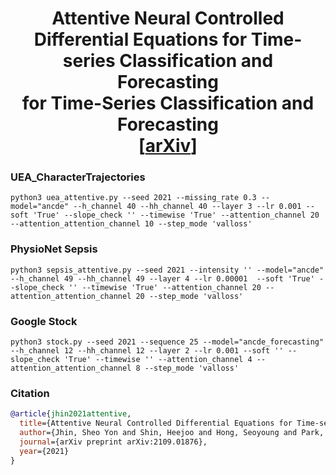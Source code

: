 <h1 align='center'> Attentive Neural Controlled Differential Equations for Time-series Classification and Forecasting<br>
    for Time-Series Classification and Forecasting<br>
    [<a href="https://arxiv.org/abs/2109.01876">arXiv</a>] </h1>

### UEA_CharacterTrajectories
```
python3 uea_attentive.py --seed 2021 --missing_rate 0.3 --model="ancde" --h_channel 40 --hh_channel 40 --layer 3 --lr 0.001 --soft 'True' --slope_check '' --timewise 'True' --attention_channel 20 --attention_attention_channel 10 --step_mode 'valloss'
```

### PhysioNet Sepsis
```
python3 sepsis_attentive.py --seed 2021 --intensity '' --model="ancde" --h_channel 49 --hh_channel 49 --layer 4 --lr 0.00001  --soft 'True' --slope_check '' --timewise 'True' --attention_channel 20 --attention_attention_channel 20 --step_mode 'valloss'
```
### Google Stock
```
python3 stock.py --seed 2021 --sequence 25 --model="ancde_forecasting" --h_channel 12 --hh_channel 12 --layer 2 --lr 0.001 --soft '' --slope_check 'True' --timewise '' --attention_channel 4 --attention_attention_channel 8 --step_mode 'valloss'
```


### Citation
```bibtex
@article{jhin2021attentive,
  title={Attentive Neural Controlled Differential Equations for Time-series Classification and Forecasting},
  author={Jhin, Sheo Yon and Shin, Heejoo and Hong, Seoyoung and Park, Solhee and Park, Noseong},
  journal={arXiv preprint arXiv:2109.01876},
  year={2021}
}
```
